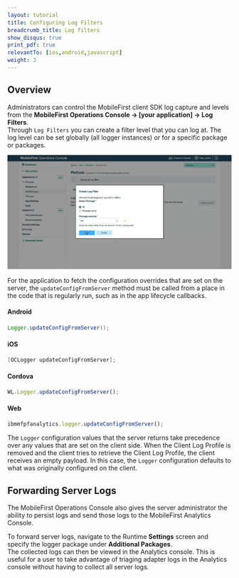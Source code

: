 ```yaml
---
layout: tutorial
title: Configuring Log Filters
breadcrumb_title: Log filters
show_disqus: true
print_pdf: true
relevantTo: [ios,android,javascript]
weight: 3
---
```

## Overview
Administrators can control the MobileFirst client SDK log capture and levels from the **MobileFirst Operations Console → [your application] → Log Filters**.  
Through `Log Filters` you can create a filter level that you can log at. The log level can be set globally (all logger instances) or for a specific package or packages.

<img class="gifplayer" alt="Creating a log filter" src="add-log-filter.png"/>

For the application to fetch the configuration overrides that are set on the server, the `updateConfigFromServer` method must be called from a place in the code that is regularly run, such as in the app lifecycle callbacks.


#### Android

```java
Logger.updateConfigFromServer();
```

#### iOS

```objective-c
[OCLogger updateConfigFromServer];
```

#### Cordova

```javascript
WL.Logger.updateConfigFromServer();
```

#### Web

```javascript
ibmmfpfanalytics.logger.updateConfigFromServer();
```

The `Logger` configuration values that the server returns take precedence over any values that are set on the client side. When the Client Log Profile is removed and the client tries to retrieve the Client Log Profile, the client receives an empty payload. In this case, the `Logger` configuration defaults to what was originally configured on the client.

## Forwarding Server Logs
The MobileFirst Operations Console also gives the server administrator the ability to persist logs and send those logs to the MobileFirst Analytics Console.

To forward server logs, navigate to the Runtime **Settings** screen and specify the logger package under **Additional Packages**.  
The collected logs can then be viewed in the Analytics console. This is useful for a user to take advantage of triaging adapter logs in the Analytics console without having to collect all server logs.
